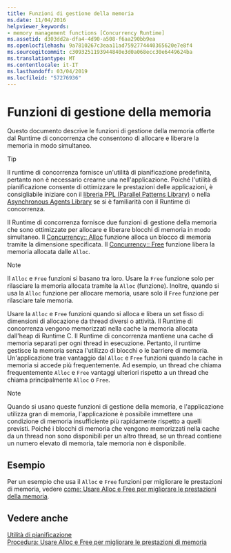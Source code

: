```yaml
---
title: Funzioni di gestione della memoria
ms.date: 11/04/2016
helpviewer_keywords:
- memory management functions [Concurrency Runtime]
ms.assetid: d303dd2a-dfa4-4d90-a508-f6aa290bb9ea
ms.openlocfilehash: 9a7810267c3eaa11ad7592774440365620e7e8f4
ms.sourcegitcommit: c3093251193944840e3d0a068ecc30e6449624ba
ms.translationtype: MT
ms.contentlocale: it-IT
ms.lasthandoff: 03/04/2019
ms.locfileid: "57276936"
---
```

# <a name="memory-management-functions"></a>Funzioni di gestione della memoria

Questo documento descrive le funzioni di gestione della memoria offerte dal Runtime di concorrenza che consentono di allocare e liberare la memoria in modo simultaneo.

> [!TIP]
>  Il runtime di concorrenza fornisce un'utilità di pianificazione predefinita, pertanto non è necessario crearne una nell'applicazione. Poiché l'utilità di pianificazione consente di ottimizzare le prestazioni delle applicazioni, è consigliabile iniziare con il [libreria PPL (Parallel Patterns Library)](../../parallel/concrt/parallel-patterns-library-ppl.md) o nella [Asynchronous Agents Library](../../parallel/concrt/asynchronous-agents-library.md) se si è familiarità con il Runtime di concorrenza.

Il Runtime di concorrenza fornisce due funzioni di gestione della memoria che sono ottimizzate per allocare e liberare blocchi di memoria in modo simultaneo. Il [Concurrency:: Alloc](reference/concurrency-namespace-functions.md#alloc) funzione alloca un blocco di memoria tramite la dimensione specificata. Il [Concurrency:: Free](reference/concurrency-namespace-functions.md#free) funzione libera la memoria allocata dalle `Alloc`.

> [!NOTE]
>  Il `Alloc` e `Free` funzioni si basano tra loro. Usare la `Free` funzione solo per rilasciare la memoria allocata tramite la `Alloc` (funzione). Inoltre, quando si usa la `Alloc` funzione per allocare memoria, usare solo il `Free` funzione per rilasciare tale memoria.

Usare la `Alloc` e `Free` funzioni quando si alloca e libera un set fisso di dimensioni di allocazione da thread diversi o attività. Il Runtime di concorrenza vengono memorizzati nella cache la memoria allocata dall'heap di Runtime C. Il Runtime di concorrenza mantiene una cache di memoria separati per ogni thread in esecuzione. Pertanto, il runtime gestisce la memoria senza l'utilizzo di blocchi o le barriere di memoria. Un'applicazione trae vantaggio dal `Alloc` e `Free` funzioni quando la cache in memoria si accede più frequentemente. Ad esempio, un thread che chiama frequentemente `Alloc` e `Free` vantaggi ulteriori rispetto a un thread che chiama principalmente `Alloc` o `Free`.

> [!NOTE]
>  Quando si usano queste funzioni di gestione della memoria, e l'applicazione utilizza gran di memoria, l'applicazione è possibile immettere una condizione di memoria insufficiente più rapidamente rispetto a quelli previsti. Poiché i blocchi di memoria che vengono memorizzati nella cache da un thread non sono disponibili per un altro thread, se un thread contiene un numero elevato di memoria, tale memoria non è disponibile.

## <a name="example"></a>Esempio

Per un esempio che usa il `Alloc` e `Free` funzioni per migliorare le prestazioni di memoria, vedere [come: Usare Alloc e Free per migliorare le prestazioni della memoria](../../parallel/concrt/how-to-use-alloc-and-free-to-improve-memory-performance.md).

## <a name="see-also"></a>Vedere anche

[Utilità di pianificazione](../../parallel/concrt/task-scheduler-concurrency-runtime.md)<br/>
[Procedura: Usare Alloc e Free per migliorare le prestazioni di memoria](../../parallel/concrt/how-to-use-alloc-and-free-to-improve-memory-performance.md)
